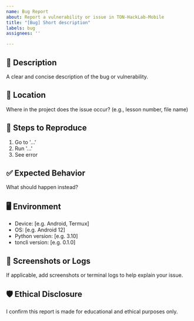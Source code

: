 ```yaml
---
name: Bug Report
about: Report a vulnerability or issue in TON-HackLab-Mobile
title: "[Bug] Short description"
labels: bug
assignees: ''

---
```


## 🐞 Description
A clear and concise description of the bug or vulnerability.

## 📍 Location
Where in the project does the issue occur? (e.g., lesson number, file name)

## 🔁 Steps to Reproduce
1. Go to '...'
2. Run '...'
3. See error

## ✅ Expected Behavior
What should happen instead?

## 🖥️ Environment
- Device: [e.g. Android, Termux]
- OS: [e.g. Android 12]
- Python version: [e.g. 3.10]
- toncli version: [e.g. 0.1.0]

## 📸 Screenshots or Logs
If applicable, add screenshots or terminal logs to help explain your issue.

## 🛡️ Ethical Disclosure
I confirm this report is made for educational and ethical purposes only.
